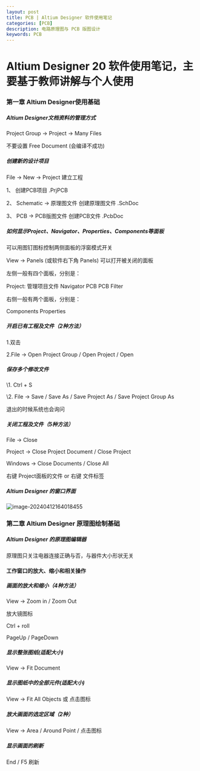 ```yaml
---
layout: post
title: PCB | Altium Designer 软件使用笔记
categories: [PCB]
description: 电路原理图与 PCB 版图设计
keywords: PCB
---
```


# Altium Designer 20 软件使用笔记，主要基于教师讲解与个人使用

### 第一章 Altium Designer使用基础

##### Altium Designer文档资料的管理方式

Project Group -> Project -> Many Files

不要设置 Free Document (会编译不成功)

##### 创建新的设计项目

File -> New -> Project 建立工程

1、 创建PCB项目 .PrjPCB

2、 Schematic -> 原理图文件 创建原理图文件 .SchDoc  

3、 PCB -> PCB版图文件 创建PCB文件 .PcbDoc

##### 如何显示Project、Navigator、Properties、Components等面板

可以用图钉图标控制两侧面板的浮窗模式开关

View -> Panels (或软件右下角 Panels) 可以打开被关闭的面板

左侧一般有四个面板，分别是：

Project: 管理项目文件  Navigator  PCB   PCB Filter

右侧一般有两个面板，分别是：

Components  Properties 

##### 开启已有工程及文件（2种方法）

1.双击

2.File -> Open Project Group / Open Project / Open

##### 保存多个修改文件

\1. Ctrl + S

\2. File -> Save / Save As / Save Project As / Save Project Group As

退出的时候系统也会询问

##### 关闭工程及文件（5种方法）

File -> Close 

Project -> Close Project Document / Close Project

Windows -> Close Documents / Close All

右键 Project面板的文件 or 右键 文件标签

##### Altium Designer 的窗口界面

![image-20240412164018455](C:\Users\Sawtone\AppData\Roaming\Typora\typora-user-images\image-20240412164018455.png)

### 第二章 Altium Designer 原理图绘制基础

##### Altium Designer 的原理图编辑器

原理图只关注电器连接正确与否，与器件大小形状无关

#### 工作窗口的放大、缩小和相关操作

#####  画面的放大和缩小（4种方法）

View -> Zoom in / Zoom Out

放大镜图标

Ctrl + roll

PageUp / PageDown

##### 显示整张图纸(适配大小)

View -> Fit Document

#####  显示图纸中的全部元件(适配大小)

View -> Fit All Objects 或 点击图标

#####  放大画面的选定区域（2种）

View -> Area / Around Point / 点击图标

#####  显示画面的刷新

End / F5 刷新
